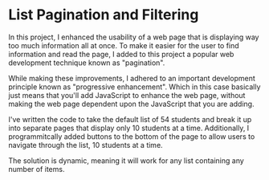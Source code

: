 # List Pagination and Filtering

In this project, I enhanced the usability of a web page that is displaying way too much information all at once. To make it easier for the user to find information and read the page, I added to this project a popular web development technique known as "pagination".

While making these improvements, I adhered to an important development principle known as "progressive enhancement". Which in this case basically just means that you'll add JavaScript to enhance the web page, without making the web page dependent upon the JavaScript that you are adding.

I've written the code to take the default list of 54 students and break it up into separate pages that display only 10 students at a time. Additionally, I programmitcally added buttons to the bottom of the page to allow users to navigate through the list, 10 students at a time.

The solution is dynamic, meaning it will work for any list containing any number of items.
